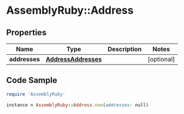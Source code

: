 # AssemblyRuby::Address

## Properties

Name | Type | Description | Notes
------------ | ------------- | ------------- | -------------
**addresses** | [**AddressAddresses**](AddressAddresses.md) |  | [optional] 

## Code Sample

```ruby
require 'AssemblyRuby'

instance = AssemblyRuby::Address.new(addresses: null)
```


